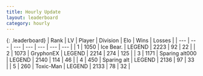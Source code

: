 ```yaml
---
title: Hourly Update
layout: leaderboard
category: hourly
---
```


{: .leaderboard}
| Rank | LV | Player | Division | Elo | Wins | Losses |
| --- | --- | --- | --- | --- | --- | --- |
| <span data-change="0">1</span> | 1050 | <span title="ID: 417840">Ice Bear.</span> | LEGEND | <span data-change="0">2223</span> | <span data-change="0">92</span> | <span data-change="0">22</span> |
| <span data-change="0">2</span> | 1073 | <span title="ID: 315148">GryphonEX</span> | LEGEND | <span data-change="8">2214</span> | <span data-change="1">274</span> | <span data-change="0">125</span> |
| <span data-change="0">3</span> | 1171 | <span title="ID: 203132">Sparing alt000</span> | LEGEND | <span data-change="-26">2140</span> | <span data-change="1">114</span> | <span data-change="2">46</span> |
| <span data-change="0">4</span> | 450 | <span title="ID: 382502">Sparing alt</span> | LEGEND | <span data-change="-8">2136</span> | <span data-change="0">97</span> | <span data-change="1">33</span> |
| <span data-change="0">5</span> | 260 | <span title="ID: 521263">Toxic-Man</span> | LEGEND | <span data-change="0">2133</span> | <span data-change="0">78</span> | <span data-change="0">32</span> |